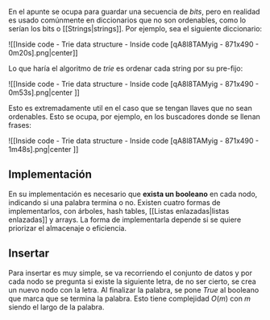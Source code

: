 
En el apunte se ocupa para guardar una secuencia de *bits*, pero en realidad es usado comúnmente en diccionarios que no son ordenables, como lo serían los bits o [[Strings|strings]]. Por ejemplo, sea el siguiente diccionario: 

![[Inside code - Trie data structure - Inside code [qA8l8TAMyig - 871x490 - 0m20s].png|center]]

Lo que haría el algoritmo de *trie* es ordenar cada string por su pre-fijo: 

![[Inside code - Trie data structure - Inside code [qA8l8TAMyig - 871x490 - 0m53s].png|center ]]

Esto es extremadamente util en el caso que se tengan llaves que no sean ordenables. Esto se ocupa, por ejemplo, en los buscadores donde se llenan frases: 

![[Inside code - Trie data structure - Inside code [qA8l8TAMyig - 871x490 - 1m48s].png|center ]]


## Implementación 

En su implementación es necesario que **exista un booleano** en cada nodo, indicando si una palabra termina o no. Existen cuatro formas de implementarlos, con árboles, hash tables, [[Listas enlazadas|listas enlazadas]] y arrays. La forma de implementarla depende si se quiere priorizar el almacenaje o eficiencia. 

## Insertar 

Para insertar es muy simple, se va recorriendo el conjunto de datos y por cada nodo se pregunta si existe la siguiente letra, de no ser cierto, se crea un nuevo nodo con la letra. Al finalizar la palabra, se pone *True* al booleano que marca que se termina la palabra. Esto tiene complejidad $O(m)$ con $m$ siendo el largo de la palabra.

